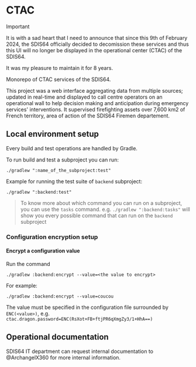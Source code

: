 # CTAC

> [!IMPORTANT]  
> It is with a sad heart that I need to announce that since this 9th of February 2024, the SDIS64 officially decided to decomission
> these services and thus this UI will no longer be displayed in the operational center (CTAC) of the SDIS64.
>
> It was my pleasure to maintain it for 8 years.

Monorepo of CTAC services of the SDIS64.

This project was a web interface aggregating data from multiple sources; updated in real-time and displayed to call centre operators on an operational wall to help decision making and anticipation during emergency services' interventions.
It supervised firefighting assets over 7,600 km2 of French territory, area of action of the SDIS64 Firemen departement.

## Local environment setup

Every build and test operations are handled by Gradle.

To run build and test a subproject you can run:

```
./gradlew ":name_of_the_subproject:test"
```

Example for running the test suite of `backend` subproject:

```
./gradlew ":backend:test"
```

> To know more about which command you can run on a subproject, you can use the `tasks` command.
> e.g. `./gradlew ":backend:tasks"` will show you every possible command that can run on the `backend` subproject


### Configuration encryption setup

#### Encrypt a configuration value

Run the command

    ./gradlew :backend:encrypt --value=<the value to encrypt>

For example:

    ./gradlew :backend:encrypt --value=coucou

The value must be specified in the configuration file surrounded by `ENC(<value>)`, e.g. `ctac.dragon.password=ENC(RsXot+FB+ftjPR6qXmgZy3/1+HhA==)`

## Operational documentation

SDIS64 IT department can request internal documentation to @ArchangelX360 for more internal information.
